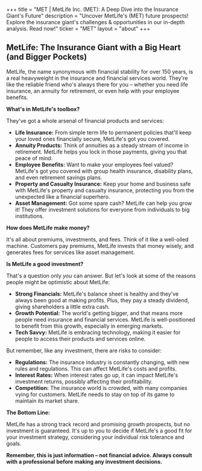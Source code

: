 +++
title = "MET |  MetLife Inc. (MET): A Deep Dive into the Insurance Giant's Future"
description = "Uncover MetLife's (MET) future prospects! Explore the insurance giant's challenges & opportunities in our in-depth analysis. Read now!"
ticker = "MET"
layout = "about"
+++

        


## MetLife: The Insurance Giant with a Big Heart (and Bigger Pockets)

MetLife, the name synonymous with financial stability for over 150 years, is a real heavyweight in the insurance and financial services world. They're like the reliable friend who's always there for you – whether you need life insurance, an annuity for retirement, or even help with your employee benefits. 

**What's in MetLife's toolbox?**

They've got a whole arsenal of financial products and services:

* **Life Insurance:** From simple term life to permanent policies that'll keep your loved ones financially secure, MetLife's got you covered.
* **Annuity Products:**  Think of annuities as a steady stream of income in retirement. MetLife helps you lock in those payments, giving you that peace of mind. 
* **Employee Benefits:** Want to make your employees feel valued?  MetLife's got you covered with group health insurance, disability plans, and even retirement savings plans.  
* **Property and Casualty Insurance:**  Keep your home and business safe with MetLife's property and casualty insurance, protecting you from the unexpected like a financial superhero.
* **Asset Management:** Got some spare cash? MetLife can help you grow it! They offer investment solutions for everyone from individuals to big institutions.

**How does MetLife make money?**

It's all about premiums, investments, and fees. Think of it like a well-oiled machine. Customers pay premiums, MetLife invests that money wisely, and generates fees for services like asset management.  

**Is MetLife a good investment?**

That's a question only *you* can answer. But let's look at some of the reasons people might be optimistic about MetLife:

* **Strong Financials:**  MetLife's balance sheet is healthy and they've always been good at making profits.  Plus, they pay a steady dividend, giving shareholders a little extra cash.
* **Growth Potential:** The world's getting bigger, and that means more people need insurance and financial services.  MetLife is well-positioned to benefit from this growth, especially in emerging markets. 
* **Tech Savvy:** MetLife is embracing technology, making it easier for people to access their products and services online. 

But remember, like any investment, there are risks to consider:

* **Regulations:** The insurance industry is constantly changing, with new rules and regulations. This can affect MetLife's costs and profits.
* **Interest Rates:** When interest rates go up, it can impact MetLife's investment returns, possibly affecting their profitability.
* **Competition:** The insurance world is crowded, with many companies vying for customers. MetLife needs to stay on top of its game to maintain its market share. 

**The Bottom Line:** 

MetLife has a strong track record and promising growth prospects, but no investment is guaranteed.  It's up to you to decide if MetLife's a good fit for your investment strategy, considering your individual risk tolerance and goals.  

**Remember, this is just information – not financial advice.  Always consult with a professional before making any investment decisions.** 

        